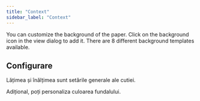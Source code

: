 ```yaml
---
title: "Context"
sidebar_label: "Context"
---
```


You can customize the background of the paper. Click on the background icon in the view dialog to add it. There are 8 different background templates available.

## Configurare

Lățimea și înălțimea sunt setările generale ale cutiei.

Adițional, poți personaliza culoarea fundalului.
